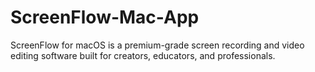 # ScreenFlow-Mac-App
ScreenFlow for macOS is a premium-grade screen recording and video editing software built for creators, educators, and professionals.
